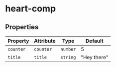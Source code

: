 # heart-comp

## Properties

| Property  | Attribute | Type     | Default     |
|-----------|-----------|----------|-------------|
| `counter` | `counter` | `number` | 5           |
| `title`   | `title`   | `string` | "Hey there" |
